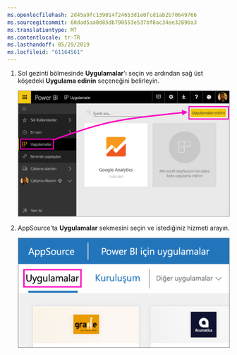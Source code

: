 ```yaml
---
ms.openlocfilehash: 2d45a9fc139014f24653d1e0fcd1ab2b70649766
ms.sourcegitcommit: 60dad5aa0d85db790553e537bf8ac34ee3289ba3
ms.translationtype: MT
ms.contentlocale: tr-TR
ms.lasthandoff: 05/29/2019
ms.locfileid: "61164561"
---
```

1. Sol gezinti bölmesinde **Uygulamalar**'ı seçin ve ardından sağ üst köşedeki **Uygulama edinin** seçeneğini belirleyin.
   
     ![Uygulama edinin simgesi](./media/powerbi-service-apps-get-more-apps/power-bi-service-apps-get-apps-1-app-line.png)
2. AppSource'ta **Uygulamalar** sekmesini seçin ve istediğiniz hizmeti arayın.
   
    ![AppSource'taki Uygulamalar sekmesi](./media/powerbi-service-apps-get-more-apps/power-bi-appsource-apps.png)

